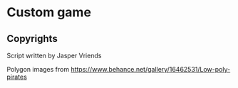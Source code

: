 # Custom game

## Copyrights

Script written by Jasper Vriends

Polygon images from https://www.behance.net/gallery/16462531/Low-poly-pirates